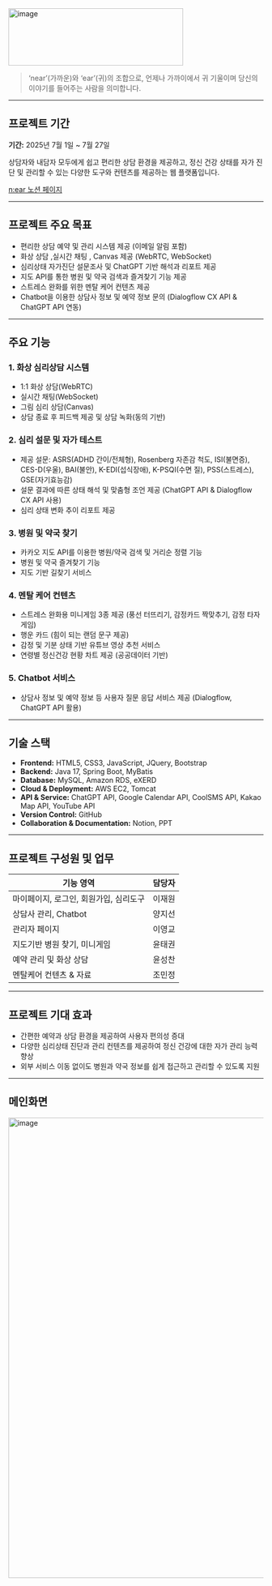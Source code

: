 <img width="345" height="113" alt="image" src="https://github.com/user-attachments/assets/60ac6585-1227-414c-9aaa-52c6ba52cc70" />

> ‘near’(가까운)와 ‘ear’(귀)의 조합으로, 언제나 가까이에서 귀 기울이며 당신의 이야기를 들어주는 사람을 의미합니다.

---

## 프로젝트 기간 
**기간:** 2025년 7월 1일 \~ 7월 27일

상담자와 내담자 모두에게 쉽고 편리한 상담 환경을 제공하고, 정신 건강 상태를 자가 진단 및 관리할 수 있는 다양한 도구와 컨텐츠를 제공하는 웹 플랫폼입니다.


[n:ear 노션 페이지](https://www.notion.so/2-N-EAR-21f678f892a7803ca924ca3c5816cffe)

---

## 프로젝트 주요 목표

* 편리한 상담 예약 및 관리 시스템 제공 (이메일 알림 포함)
* 화상 상담 ,실시간 채팅 , Canvas 제공 (WebRTC, WebSocket)
* 심리상태 자가진단 설문조사 및 ChatGPT 기반 해석과 리포트 제공
* 지도 API를 통한 병원 및 약국 검색과 즐겨찾기 기능 제공
* 스트레스 완화를 위한 멘탈 케어 컨텐츠 제공
* Chatbot을 이용한 상담사 정보 및 예약 정보 문의 (Dialogflow CX API & ChatGPT API 연동)

---

## 주요 기능

### 1. 화상 심리상담 시스템

* 1:1 화상 상담(WebRTC)
* 실시간 채팅(WebSocket)
* 그림 심리 상담(Canvas)
* 상담 종료 후 피드백 제공 및 상담 녹화(동의 기반)

### 2. 심리 설문 및 자가 테스트

* 제공 설문: ASRS(ADHD 간이/전체형), Rosenberg 자존감 척도, ISI(불면증), CES-D(우울), BAI(불안), K-EDI(섭식장애), K-PSQI(수면 질), PSS(스트레스), GSE(자기효능감)
* 설문 결과에 따른 상태 해석 및 맞춤형 조언 제공 (ChatGPT API & Dialogflow CX API 사용)
* 심리 상태 변화 추이 리포트 제공

### 3. 병원 및 약국 찾기

* 카카오 지도 API를 이용한 병원/약국 검색 및 거리순 정렬 기능
* 병원 및 약국 즐겨찾기 기능
* 지도 기반 길찾기 서비스

### 4. 멘탈 케어 컨텐츠

* 스트레스 완화용 미니게임 3종 제공 (풍선 터뜨리기, 감정카드 짝맞추기, 감정 타자게임)
* 행운 카드 (힘이 되는 랜덤 문구 제공)
* 감정 및 기분 상태 기반 유튜브 영상 추천 서비스
* 연령별 정신건강 현황 차트 제공 (공공데이터 기반)

### 5. Chatbot 서비스

* 상담사 정보 및 예약 정보 등 사용자 질문 응답 서비스 제공 (Dialogflow, ChatGPT API 활용)

---

## 기술 스택

* **Frontend:** HTML5, CSS3, JavaScript, JQuery, Bootstrap
* **Backend:** Java 17, Spring Boot, MyBatis
* **Database:** MySQL, Amazon RDS, eXERD
* **Cloud & Deployment:** AWS EC2, Tomcat
* **API & Service:** ChatGPT API, Google Calendar API, CoolSMS API, Kakao Map API, YouTube API
* **Version Control:** GitHub
* **Collaboration & Documentation:** Notion, PPT

---

## 프로젝트 구성원 및 업무

| 기능 영역                  | 담당자 |
| ---------------------- | --- |
| 마이페이지, 로그인, 회원가입, 심리도구 | 이재원 |
| 상담사 관리, Chatbot        | 양지선 |
| 관리자 페이지                | 이영교 |
| 지도기반 병원 찾기, 미니게임       | 윤태권 |
| 예약 관리 및 화상 상담          | 윤성찬 |
| 멘탈케어 컨텐츠 & 자료          | 조민정 |

---

## 프로젝트 기대 효과

* 간편한 예약과 상담 환경을 제공하여 사용자 편의성 증대
* 다양한 심리상태 진단과 관리 컨텐츠를 제공하여 정신 건강에 대한 자가 관리 능력 향상
* 외부 서비스 이동 없이도 병원과 약국 정보를 쉽게 접근하고 관리할 수 있도록 지원

---

## 메인화면 
<img width="1904" height="909" alt="image" src="https://github.com/user-attachments/assets/5052b39b-8be4-4ea3-bf8d-909bc918404d" />

